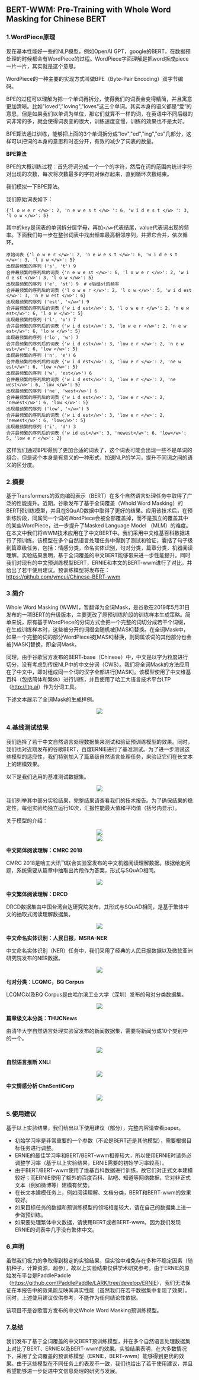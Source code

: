 ## BERT-WWM: Pre-Training with Whole Word Masking for Chinese BERT

<!-- https://www.cnblogs.com/huangyc/p/10223075.html -->

<!-- https://zhuanlan.zhihu.com/p/103177424 -->

<!-- https://www.cnblogs.com/dyl222/p/11845126.html -->

<!-- https://github.com/ymcui/Chinese-BERT-wwm -->

<!-- https://www.jianshu.com/p/1008921d6a2b -->

<!-- https://blog.csdn.net/weixin_37947156/article/details/99235621 -->
<!-- https://zhuanlan.zhihu.com/p/75987226 -->


<!-- https://mp.weixin.qq.com/s/2nOiF5HCzFkGGNp53aldPA -->

<!-- https://mp.weixin.qq.com/s?__biz=MzU2NDQ3MTQ0MA==&mid=2247484698&idx=1&sn=bd4e7511c3bde1ffd6eea149c50f782a&chksm=fc4b36e5cb3cbff357008627bd2da03d341d30295e3ab891131deae32e56423101e609c22258&scene=21#wechat_redirect -->

### 1.WordPiece原理

<!-- https://www.cnblogs.com/huangyc/p/10223075.html -->

现在基本性能好一些的NLP模型，例如OpenAI GPT，google的BERT，在数据预处理的时候都会有WordPiece的过程。WordPiece字面理解是把word拆成piece一片一片，其实就是这个意思。

WordPiece的一种主要的实现方式叫做BPE（Byte-Pair Encoding）双字节编码。

BPE的过程可以理解为把一个单词再拆分，使得我们的词表会变得精简，并且寓意更加清晰。比如"loved","loving","loves"这三个单词。其实本身的语义都是“爱”的意思，但是如果我们以单词为单位，那它们就算不一样的词，在英语中不同后缀的词非常的多，就会使得词表变的很大，训练速度变慢，训练的效果也不是太好。

BPE算法通过训练，能够把上面的3个单词拆分成"lov","ed","ing","es"几部分，这样可以把词的本身的意思和时态分开，有效的减少了词表的数量。

**BPE算法**

BPE的大概训练过程：首先将词分成一个一个的字符，然后在词的范围内统计字符对出现的次数，每次将次数最多的字符对保存起来，直到循环次数结束。

我们模拟一下BPE算法。

我们原始词表如下：
```
{'l o w e r </w>': 2, 'n e w e s t </w> ': 6, 'w i d e s t </w> ': 3, 'l o w </w>': 5}
```

其中的key是词表的单词拆分层字母，再加`</w>`代表结尾，value代表词出现的频率。下面我们每一步在整张词表中找出频率最高相邻序列，并把它合并，依次循环。

```
原始词表 {'l o w e r </w>': 2, 'n e w e s t </w>': 6, 'w i d e s t </w>': 3, 'l o w </w>': 5}
出现最频繁的序列 ('s', 't') 9
合并最频繁的序列后的词表 {'n e w e st </w>': 6, 'l o w e r </w>': 2, 'w i d e st </w>': 3, 'l o w </w>': 5}
出现最频繁的序列 ('e', 'st') 9  # e后结st的频率
合并最频繁的序列后的词表 {'l o w e r </w>': 2, 'l o w </w>': 5, 'w i d est </w>': 3, 'n e w est </w>': 6}
出现最频繁的序列 ('est', '</w>') 9
合并最频繁的序列后的词表 {'w i d est</w>': 3, 'l o w e r </w>': 2, 'n e w est</w>': 6, 'l o w </w>': 5}
出现最频繁的序列 ('l', 'o') 7
合并最频繁的序列后的词表 {'w i d est</w>': 3, 'lo w e r </w>': 2, 'n e w est</w>': 6, 'lo w </w>': 5}
出现最频繁的序列 ('lo', 'w') 7
合并最频繁的序列后的词表 {'w i d est</w>': 3, 'low e r </w>': 2, 'n e w est</w>': 6, 'low </w>': 5}
出现最频繁的序列 ('n', 'e') 6
合并最频繁的序列后的词表 {'w i d est</w>': 3, 'low e r </w>': 2, 'ne w est</w>': 6, 'low </w>': 5}
出现最频繁的序列 ('w', 'est</w>') 6
合并最频繁的序列后的词表 {'w i d est</w>': 3, 'low e r </w>': 2, 'ne west</w>': 6, 'low </w>': 5}
出现最频繁的序列 ('ne', 'west</w>') 6
合并最频繁的序列后的词表 {'w i d est</w>': 3, 'low e r </w>': 2, 'newest</w>': 6, 'low </w>': 5}
出现最频繁的序列 ('low', '</w>') 5
合并最频繁的序列后的词表 {'w i d est</w>': 3, 'low e r </w>': 2, 'newest</w>': 6, 'low</w>': 5}
出现最频繁的序列 ('i', 'd') 3
合并最频繁的序列后的词表 {'w id est</w>': 3, 'newest</w>': 6, 'low</w>': 5, 'low e r </w>': 2}
```
这样我们通过BPE得到了更加合适的词表了，这个词表可能会出现一些不是单词的组合，但是这个本身是有意义的一种形式，加速NLP的学习，提升不同词之间的语义的区分度。

### 2.摘要

<!-- https://mp.weixin.qq.com/s?__biz=MzU2NDQ3MTQ0MA==&mid=2247484698&idx=1&sn=bd4e7511c3bde1ffd6eea149c50f782a&chksm=fc4b36e5cb3cbff357008627bd2da03d341d30295e3ab891131deae32e56423101e609c22258&scene=21#wechat_redirect -->

基于Transformers的双向编码表示（BERT）在多个自然语言处理任务中取得了广泛的性能提升。近期，谷歌发布了基于全词覆盖（Whold Word Masking）的BERT预训练模型，并且在SQuAD数据中取得了更好的结果。应用该技术后，在预训练阶段，同属同一个词的WordPiece会被全部覆盖掉，而不是孤立的覆盖其中的某些WordPiece，进一步提升了Masked Language Model （MLM）的难度。在本文中我们将WWM技术应用在了中文BERT中。我们采用中文维基百科数据进行了预训练。该模型在多个自然语言处理任务中得到了测试和验证，囊括了句子级到篇章级任务，包括：情感分类，命名实体识别，句对分类，篇章分类，机器阅读理解。实验结果表明，基于全词覆盖的中文BERT能够带来进一步性能提升。同时我们对现有的中文预训练模型BERT，ERNIE和本文的BERT-wwm进行了对比，并给出了若干使用建议。预训练模型将发布在：<https://github.com/ymcui/Chinese-BERT-wwm>

### 3.简介

Whole Word Masking (WWM)，暂翻译为全词Mask，是谷歌在2019年5月31日发布的一项BERT的升级版本，主要更改了原预训练阶段的训练样本生成策略。简单来说，原有基于WordPiece的分词方式会把一个完整的词切分成若干个词缀，在生成训练样本时，这些被分开的词缀会随机被[MASK]替换。在全词Mask中，如果一个完整的词的部分WordPiece被[MASK]替换，则同属该词的其他部分也会被[MASK]替换，即全词Mask。

同理，由于谷歌官方发布的BERT-base（Chinese）中，中文是以字为粒度进行切分，没有考虑到传统NLP中的中文分词（CWS）。我们将全词Mask的方法应用在了中文中，即对组成同一个词的汉字全部进行[MASK]。该模型使用了中文维基百科（包括简体和繁体）进行训练，并且使用了哈工大语言技术平台LTP（<http://ltp.ai>）作为分词工具。

下述文本展示了全词Mask的生成样例。

<div align=center>
    <img src="zh-cn/img/bert-wwm/p1.png" /> 
</div>


### 4.基线测试结果

我们选择了若干中文自然语言处理数据集来测试和验证预训练模型的效果。同时，我们也对近期发布的谷歌BERT，百度ERNIE进行了基准测试。为了进一步测试这些模型的适应性，我们特别加入了篇章级自然语言处理任务，来验证它们在长文本上的建模效果。

以下是我们选用的基准测试数据集。

<div align=center>
    <img src="zh-cn/img/bert-wwm/p2.png" /> 
</div>

我们列举其中部分实验结果，完整结果请查看我们的技术报告。为了确保结果的稳定性，每组实验均独立运行10次，汇报性能最大值和平均值（括号内显示）。

关于模型的介绍：

<div align=center>
    <img src="zh-cn/img/bert-wwm/p4.png" /> 
</div>

<div align=center>
    <img src="zh-cn/img/bert-wwm/p5.png" /> 
</div>


**中文简体阅读理解：CMRC 2018**

CMRC 2018是哈工大讯飞联合实验室发布的中文机器阅读理解数据。根据给定问题，系统需要从篇章中抽取出片段作为答案，形式与SQuAD相同。

<div align=center>
    <img src="zh-cn/img/bert-wwm/p3.png" /> 
</div>

**中文繁体阅读理解：DRCD**

DRCD数据集由中国台湾台达研究院发布，其形式与SQuAD相同，是基于繁体中文的抽取式阅读理解数据集。

<div align=center>
    <img src="zh-cn/img/bert-wwm/p6.png" /> 
</div>

**中文命名实体识别：人民日报，MSRA-NER**

中文命名实体识别（NER）任务中，我们采用了经典的人民日报数据以及微软亚洲研究院发布的NER数据。

<div align=center>
    <img src="zh-cn/img/bert-wwm/p7.png" /> 
</div>

**句对分类：LCQMC，BQ Corpus**

LCQMC以及BQ Corpus是由哈尔滨工业大学（深圳）发布的句对分类数据集。

<div align=center>
    <img src="zh-cn/img/bert-wwm/p8.png" /> 
</div>

**篇章级文本分类：THUCNews**

由清华大学自然语言处理实验室发布的新闻数据集，需要将新闻分成10个类别中的一个。

<div align=center>
    <img src="zh-cn/img/bert-wwm/p9.png" /> 
</div>

**自然语言推断 XNLI**

<div align=center>
    <img src="zh-cn/img/bert-wwm/p10.png" /> 
</div>

**中文情感分析 ChnSentiCorp**

<div align=center>
    <img src="zh-cn/img/bert-wwm/p11.png" /> 
</div>


### 5.使用建议

基于以上实验结果，我们给出以下使用建议（部分），完整内容请查看paper。

+ 初始学习率是非常重要的一个参数（不论是BERT还是其他模型），需要根据目标任务进行调整。
+ ERNIE的最佳学习率和BERT/BERT-wwm相差较大，所以使用ERNIE时请务必调整学习率（基于以上实验结果，ERNIE需要的初始学习率较高）。
+ 由于BERT/BERT-wwm使用了维基百科数据进行训练，故它们对正式文本建模较好；而ERNIE使用了额外的百度百科、贴吧、知道等网络数据，它对非正式文本（例如微博等）建模有优势。
+ 在长文本建模任务上，例如阅读理解、文档分类，BERT和BERT-wwm的效果较好。
+ 如果目标任务的数据和预训练模型的领域相差较大，请在自己的数据集上进一步做预训练。
+ 如果要处理繁体中文数据，请使用BERT或者BERT-wwm。因为我们发现ERNIE的词表中几乎没有繁体中文。

### 6.声明

虽然我们极力的争取得到稳定的实验结果，但实验中难免存在多种不稳定因素（随机种子，计算资源，超参），故以上实验结果仅供学术研究参考。由于ERNIE的原始发布平台是PaddlePaddle（<https://github.com/PaddlePaddle/LARK/tree/develop/ERNIE>），我们无法保证在本报告中的效果能反映其真实性能（虽然我们在若干数据集中复现了效果）。同时，上述使用建议仅供参考，不能作为任何结论性依据。

该项目不是谷歌官方发布的中文Whole Word Masking预训练模型。


### 7.总结

我们发布了基于全词覆盖的中文BERT预训练模型，并在多个自然语言处理数据集上对比了BERT、ERNIE以及BERT-wwm的效果。实验结果表明，在大多数情况下，采用了全词覆盖的预训练模型（ERNIE，BERT-wwm）能够得到更优的效果。由于这些模型在不同任务上的表现不一致，我们也给出了若干使用建议，并且希望能够进一步促进中文信息处理的研究与发展。